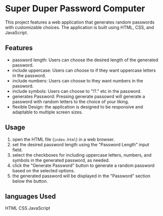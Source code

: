 # Super Duper Password Computer

This project features a web application that generates random passwords with customizable choices. The application is built using HTML, CSS, and JavaScript.

## Features

- password length: Users can choose the desired length of the generated password.
- include uppercase: Users can choose to if they want uppercase letters in the  password.
- include numbers: Users can choose to they want numbers in the  password.
- include symbols: Users can choose to "!?." etc in the password.
- generates Password: Pressing generate passowrd will generate a password with random letters to the choice of your liking.
- flexible Design: the application is designed to be responsive and adaptable to multiple screen sizes.

## Usage

1. open the HTML file (`index.html`) in a web browser.
2. set the desired password length using the "Password Length" input field.
3. select the checkboxes for including uppercase letters, numbers, and symbols in the generated password, as needed.
4. click the "Generate Password" button to generate a random password based on the selected options.
5. the generated password will be displayed in the "Password" section below the button.

## languages Used

HTML
CSS
JavaScript
